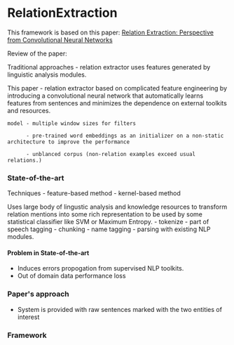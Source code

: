# RelationExtraction

This framework is based on this paper: [Relation Extraction: Perspective from Convolutional Neural Networks](https://cs.nyu.edu/~thien/pubs/vector15.pdf)

Review of the paper:

Traditional approaches - relation extractor uses features generated by linguistic analysis modules.

This paper - relation extractor based on  complicated feature engineering by introducing a convolutional neural network that automatically learns features from sentences and minimizes the dependence on external toolkits and resources.

	model - multiple window sizes for filters

		  - pre-trained word embeddings as an initializer on a non-static architecture to improve the performance

		  - unblanced corpus (non-relation examples exceed usual relations.)

### State-of-the-art
Techniques - feature-based method
		   - kernel-based method

Uses large body of lingustic analysis and knowledge resources to transform relation mentions into some rich representation to be used by some statistical classifier like SVM or Maximum Entropy.
			- tokenize
			- part of speech tagging
			- chunking
			- name tagging
			- parsing
with existing NLP modules.

#### Problem in State-of-the-art

- Induces errors propogation from supervised NLP toolkits.
- Out of domain data performance loss 

### Paper's approach
- System is provided with raw sentences marked with the two entities of interest

### Framework
